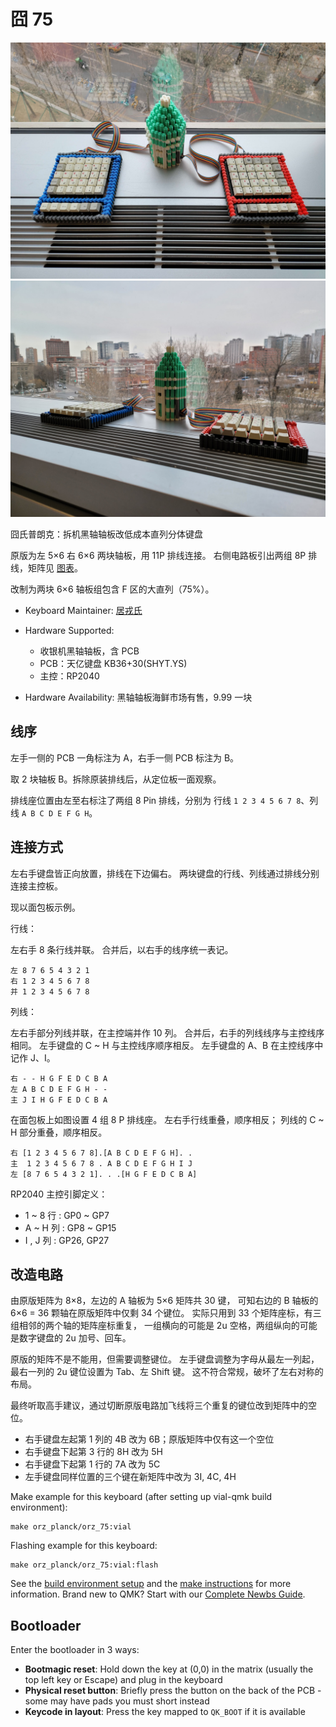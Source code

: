 # 囧 75

![囧 75](../images/orz_75.jpg)
![囧 75 正视图](../images/orz_75_front_view.jpg)

囧氏普朗克：拆机黑轴轴板改低成本直列分体键盘

原版为左 5×6 右 6×6 两块轴板，用 11P 排线连接。
右侧电路板引出两组 8P 排线，矩阵见 [图表](../orz_planck_matrix.pdf)。

改制为两块 6×6 轴板组包含 F 区的大直列（75%）。

* Keyboard Maintainer: [居戎氏](https://github.com/lotem)
* Hardware Supported:
  - 收银机黑轴轴板，含 PCB
  - PCB：天亿键盘 KB36+30(SHYT.YS)
  - 主控：RP2040
  
* Hardware Availability: 黑轴轴板海鲜市场有售，9.99 一块

## 线序

左手一侧的 PCB 一角标注为 A，右手一侧 PCB 标注为 B。

取 2 块轴板 B。拆除原装排线后，从定位板一面观察。

排线座位置由左至右标注了两组 8 Pin 排线，分别为
行线 `1 2 3 4 5 6 7 8`、列线 `A B C D E F G H`。
 
## 连接方式

左右手键盘皆正向放置，排线在下边偏右。
两块键盘的行线、列线通过排线分别连接主控板。

现以面包板示例。

行线：

左右手 8 条行线并联。
合并后，以右手的线序统一表记。

    左 8 7 6 5 4 3 2 1
    右 1 2 3 4 5 6 7 8
    并 1 2 3 4 5 6 7 8

列线：

左右手部分列线并联，在主控端并作 10 列。
合并后，右手的列线线序与主控线序相同。
左手键盘的 C ~ H 与主控线序顺序相反。
左手键盘的 A、B 在主控线序中记作 J、I。

    右 - - H G F E D C B A
    左 A B C D E F G H - -
    主 J I H G F E D C B A

在面包板上如图设置 4 组 8 P 排线座。
左右手行线重叠，顺序相反；
列线的 C ~ H 部分重叠，顺序相反。

    右 [1 2 3 4 5 6 7 8].[A B C D E F G H]. .
    主  1 2 3 4 5 6 7 8 . A B C D E F G H I J
    左 [8 7 6 5 4 3 2 1]. . .[H G F E D C B A]

RP2040 主控引脚定义：

 - 1 ~ 8 行 : GP0 ~ GP7
 - A ~ H 列 : GP8 ~ GP15
 - I , J 列 : GP26, GP27
 
## 改造电路

由原版矩阵为 8×8，左边的 A 轴板为 5×6 矩阵共 30 键，
可知右边的 B 轴板的 6×6 = 36 颗轴在原版矩阵中仅剩 34 个键位。
实际只用到 33 个矩阵座标，有三组相邻的两个轴的矩阵座标重复，
一组横向的可能是 2u 空格，两组纵向的可能是数字键盘的 2u 加号、回车。

原版的矩阵不是不能用，但需要调整键位。
左手键盘调整为字母从最左一列起，最右一列的 2u 键位设置为 Tab、左 Shift 键。
这不符合常规，破坏了左右对称的布局。

最终听取高手建议，通过切断原版电路加飞线将三个重复的键位改到矩阵中的空位。

  - 右手键盘左起第 1 列的 4B 改为 6B；原版矩阵中仅有这一个空位
  - 右手键盘下起第 3 行的 8H 改为 5H
  - 右手键盘下起第 1 行的 7A 改为 5C
  - 左手键盘同样位置的三个键在新矩阵中改为 3I, 4C, 4H

Make example for this keyboard (after setting up vial-qmk build environment):

    make orz_planck/orz_75:vial

Flashing example for this keyboard:

    make orz_planck/orz_75:vial:flash

See the [build environment setup](https://docs.qmk.fm/#/getting_started_build_tools) and the [make instructions](https://docs.qmk.fm/#/getting_started_make_guide) for more information. Brand new to QMK? Start with our [Complete Newbs Guide](https://docs.qmk.fm/#/newbs).

## Bootloader

Enter the bootloader in 3 ways:

* **Bootmagic reset**: Hold down the key at (0,0) in the matrix (usually the top left key or Escape) and plug in the keyboard
* **Physical reset button**: Briefly press the button on the back of the PCB - some may have pads you must short instead
* **Keycode in layout**: Press the key mapped to `QK_BOOT` if it is available
